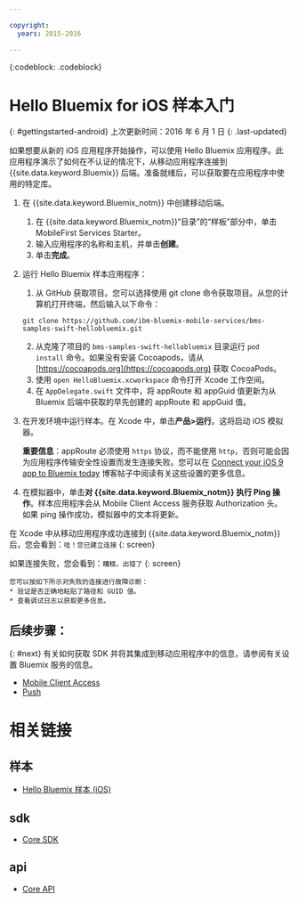 ```yaml
---

copyright:
  years: 2015-2016

---
```


<!-- Attribute definitions -->
{:codeblock: .codeblock}

# Hello Bluemix for iOS 样本入门
{: #gettingstarted-android}
上次更新时间：2016 年 6 月 1 日
{: .last-updated}  

如果想要从新的 iOS 应用程序开始操作，可以使用 Hello Bluemix 应用程序。此应用程序演示了如何在不认证的情况下，从移动应用程序连接到 {{site.data.keyword.Bluemix}} 后端。准备就绪后，可以获取要在应用程序中使用的特定库。

1. 在 {{site.data.keyword.Bluemix_notm}} 中创建移动后端。
    1. 在 {{site.data.keyword.Bluemix_notm}}“目录”的“样板”部分中，单击 MobileFirst Services Starter。
    2. 输入应用程序的名称和主机，并单击**创建**。
    3. 单击**完成**。
2. 运行 Hello Bluemix 样本应用程序：
	1. 从 GitHub 获取项目。您可以选择使用 git clone 命令获取项目。从您的计算机打开终端，然后输入以下命令：
    ```
    git clone https://github.com/ibm-bluemix-mobile-services/bms-samples-swift-hellobluemix.git
    ```
	2. 从克隆了项目的 `bms-samples-swift-hellobluemix` 目录运行 `pod install` 命令。如果没有安装 Cocoapods，请从 [https://cocoapods.org](https://cocoapods.org) 获取 CocoaPods。
	3. 使用 `open HelloBluemix.xcworkspace` 命令打开 Xcode 工作空间。
	4. 在 `AppDelegate.swift` 文件中，将 appRoute 和 appGuid 值更新为从 Bluemix 后端中获取的早先创建的 appRoute 和 appGuid 值。

3. 在开发环境中运行样本。在 Xcode 中，单击**产品&gt;运行**。这将启动 iOS 模拟器。


	**重要信息**：appRoute 必须使用 `https` 协议，而不能使用 `http`，否则可能会因为应用程序传输安全性设置而发生连接失败。您可以在 [Connect your iOS 9 app to Bluemix today](https://developer.ibm.com/bluemix/2015/09/16/connect-your-ios-9-app-to-bluemix/) 博客帖子中阅读有关这些设置的更多信息。
	
4. 在模拟器中，单击**对 {{site.data.keyword.Bluemix_notm}} 执行 Ping 操作**。样本应用程序会从 Mobile Client Access 服务获取 Authorization 头。如果 ping 操作成功，模拟器中的文本将更新。

  在 Xcode 中从移动应用程序成功连接到 {{site.data.keyword.Bluemix_notm}} 后，您会看到：`哇！您已建立连接`
  {: screen}

  <!--
  ![Hello World application successfully connected to {{site.data.keyword.Bluemix_notm}}](images/yayconnected.jpg "Figure 1. Hello World application successfully connected to Bluemix")
-->

  如果连接失败，您会看到：`糟糕，出错了`
  {: screen}

 <!--
  ![Hello World application not connected to Bluemix](images/bummer_android.jpg "Figure 2. Hello World application not connected to Bluemix")
  -->

	您可以按如下所示对失败的连接进行故障诊断：
	* 验证是否正确地粘贴了路径和 GUID 值。
	* 查看调试日志以获取更多信息。


## 后续步骤：
{: #next}
有关如何获取 SDK 并将其集成到移动应用程序中的信息，请参阅有关设置 Bluemix 服务的信息。
   * [Mobile Client Access](../../services/mobileaccess/index.html)
   * [Push](../../services/mobilepush/index.html)

# 相关链接

## 样本
   * [Hello Bluemix 样本 (iOS)](https://github.com/ibm-bluemix-mobile-services/bms-samples-swift-hellobluemix)

## sdk
   * [Core SDK](https://github.com/ibm-bluemix-mobile-services/bms-clientsdk-android-core)

## api
   * [Core API](https://www.{DomainName}/docs/api/content/api/mobilefirst/android/core-api-doc/overview-summary.html)
